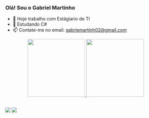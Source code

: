 ### Olá! Sou o Gabriel Martinho

- 🔭 Hoje trabalho com Estágiario de TI
- 🌱 Estudando C#
- 📫 Contate-me no email: gabriemartinh02@gmail.com
<div align="center">
  <a href="https://github.com/Gaba0022">
  <img height="180em" src="https://github-readme-stats.vercel.app/api?username=gaba0022&show_icons=true&theme=radical&include_all_commits=true&count_private=true"/>
  <img height="180em" src="https://github-readme-stats.vercel.app/api/top-langs/?username=gaba0022&layout=compact&langs_count=7&theme=radical"/>
</div>
 
##
 
<div> 
  <a href = "mailto:gabriemartinh02@gmail.com"><img src="https://img.shields.io/badge/-Gmail-%23333?style=for-the-badge&logo=gmail&logoColor=white" target="_blank"></a>
  <a href="https://www.linkedin.com/in/gabriel-martinho-3364441a4/" target="_blank"><img src="https://img.shields.io/badge/-LinkedIn-%230077B5?style=for-the-badge&logo=linkedin&logoColor=white" target="_blank"></a>  
</div>
